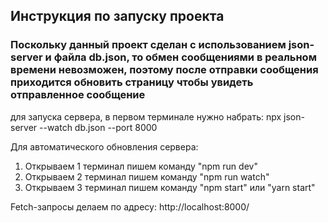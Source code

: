 ## Инструкция по запуску проекта
### Поскольку данный проект сделан с использованием json-server и файла db.json, то обмен сообщениями в реальном времени невозможен, поэтому после отправки сообщения приходится обновить страницу чтобы увидеть отправленное сообщение
для запуска сервера, в первом терминале нужно набрать:
npx json-server --watch db.json --port 8000

 Для автоматического обновления сервера:
 1) Открываем 1 терминал пишем команду "npm run dev"
 2) Открываем 2 терминал пишем команду "npm run watch"
 3) Открываем 3 терминал пишем команду "npm start" или "yarn start"

 Fetch-запросы делаем по адресу: http://localhost:8000/
